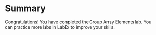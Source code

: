 # Summary

Congratulations! You have completed the Group Array Elements lab. You can practice more labs in LabEx to improve your skills.
